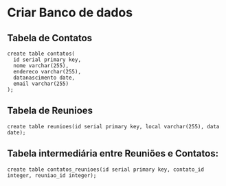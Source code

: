# Criar Banco de dados

## Tabela de Contatos
    create table contatos(
      id serial primary key,
      nome varchar(255),
      endereco varchar(255),
      datanascimento date,
      email varchar(255)
    );

## Tabela de Reunioes

    create table reunioes(id serial primary key, local varchar(255), data date);

## Tabela intermediária entre Reuniões e Contatos:

    create table contatos_reunioes(id serial primary key, contato_id integer, reuniao_id integer);
